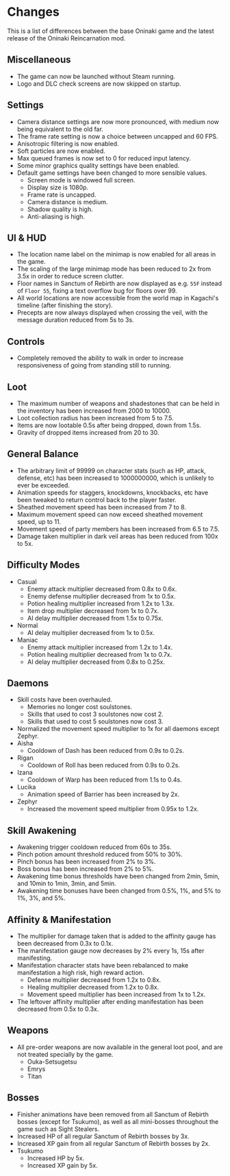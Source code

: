 # Changes

This is a list of differences between the base Oninaki game and the latest
release of the Oninaki Reincarnation mod.

## Miscellaneous

* The game can now be launched without Steam running.
* Logo and DLC check screens are now skipped on startup.

## Settings

* Camera distance settings are now more pronounced, with medium now being
  equivalent to the old far.
* The frame rate setting is now a choice between uncapped and 60 FPS.
* Anisotropic filtering is now enabled.
* Soft particles are now enabled.
* Max queued frames is now set to 0 for reduced input latency.
* Some minor graphics quality settings have been enabled.
* Default game settings have been changed to more sensible values.
    * Screen mode is windowed full screen.
    * Display size is 1080p.
    * Frame rate is uncapped.
    * Camera distance is medium.
    * Shadow quality is high.
    * Anti-aliasing is high.

## UI & HUD

* The location name label on the minimap is now enabled for all areas in the
  game.
* The scaling of the large minimap mode has been reduced to 2x from 3.5x in
  order to reduce screen clutter.
* Floor names in Sanctum of Rebirth are now displayed as e.g. `55F` instead of
  `Floor 55`, fixing a text overflow bug for floors over 99.
* All world locations are now accessible from the world map in Kagachi's
  timeline (after finishing the story).
* Precepts are now always displayed when crossing the veil, with the message
  duration reduced from 5s to 3s.

## Controls

* Completely removed the ability to walk in order to increase responsiveness of
  going from standing still to running.

## Loot

* The maximum number of weapons and shadestones that can be held in the
  inventory has been increased from 2000 to 10000.
* Loot collection radius has been increased from 5 to 7.5.
* Items are now lootable 0.5s after being dropped, down from 1.5s.
* Gravity of dropped items increased from 20 to 30.

## General Balance

* The arbitrary limit of 99999 on character stats (such as HP, attack, defense,
  etc) has been increased to 1000000000, which is unlikely to ever be exceeded.
* Animation speeds for staggers, knockdowns, knockbacks, etc have been tweaked
  to return control back to the player faster.
* Sheathed movement speed has been increased from 7 to 8.
* Maximum movement speed can now exceed sheathed movement speed, up to 11.
* Movement speed of party members has been increased from 6.5 to 7.5.
* Damage taken multiplier in dark veil areas has been reduced from 100x to 5x.

## Difficulty Modes

* Casual
    * Enemy attack multiplier decreased from 0.8x to 0.6x.
    * Enemy defense multiplier decreased from 1x to 0.5x.
    * Potion healing multiplier increased from 1.2x to 1.3x.
    * Item drop multiplier decreased from 1x to 0.7x.
    * AI delay multiplier decreased from 1.5x to 0.75x.
* Normal
    * AI delay multiplier decreased from 1x to 0.5x.
* Maniac
    * Enemy attack multiplier increased from 1.2x to 1.4x.
    * Potion healing multiplier decreased from 1x to 0.7x.
    * AI delay multiplier decreased from 0.8x to 0.25x.

## Daemons

* Skill costs have been overhauled.
    * Memories no longer cost soulstones.
    * Skills that used to cost 3 soulstones now cost 2.
    * Skills that used to cost 5 soulstones now cost 3.
* Normalized the movement speed multiplier to 1x for all daemons except Zephyr.
* Aisha
    * Cooldown of Dash has been reduced from 0.9s to 0.2s.
* Rigan
    * Cooldown of Roll has been reduced from 0.9s to 0.2s.
* Izana
    * Cooldown of Warp has been reduced from 1.1s to 0.4s.
* Lucika
    * Animation speed of Barrier has been increased by 2x.
* Zephyr
    * Increased the movement speed multiplier from 0.95x to 1.2x.

## Skill Awakening

* Awakening trigger cooldown reduced from 60s to 35s.
* Pinch potion amount threshold reduced from 50% to 30%.
* Pinch bonus has been increased from 2% to 3%.
* Boss bonus has been increased from 2% to 5%.
* Awakening time bonus thresholds have been changed from 2min, 5min, and 10min
  to 1min, 3min, and 5min.
* Awakening time bonuses have been changed from 0.5%, 1%, and 5% to 1%, 3%, and
  5%.

## Affinity & Manifestation

* The multiplier for damage taken that is added to the affinity gauge has been
  decreased from 0.3x to 0.1x.
* The manifestation gauge now decreases by 2% every 1s, 15s after manifesting.
* Manifestation character stats have been rebalanced to make manifestation a
  high risk, high reward action.
    * Defense multiplier decreased from 1.2x to 0.8x.
    * Healing multiplier decreased from 1.2x to 0.8x.
    * Movement speed multiplier has been increased from 1x to 1.2x.
* The leftover affinity multiplier after ending manifestation has been decreased
  from 0.5x to 0.3x.

## Weapons

* All pre-order weapons are now available in the general loot pool, and are not
  treated specially by the game.
    * Ouka-Setsugetsu
    * Emrys
    * Titan

## Bosses

* Finisher animations have been removed from all Sanctum of Rebirth bosses
  (except for Tsukumo), as well as all mini-bosses throughout the game such as
  Sight Stealers.
* Increased HP of all regular Sanctum of Rebirth bosses by 3x.
* Increased XP gain from all regular Sanctum of Rebirth bosses by 2x.
* Tsukumo
    * Increased HP by 5x.
    * Increased XP gain by 5x.
